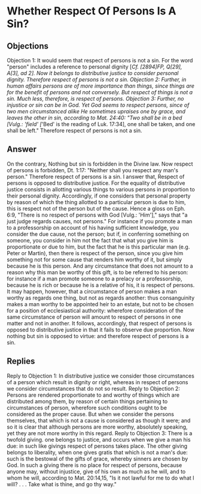 # Whether Respect Of Persons Is A Sin?
## Objections
Objection 1: It would seem that respect of persons is not a sin. For the word "person" includes a reference to personal dignity [*Cf. [2894]FP, Q[29], A[3], ad 2]. Now it belongs to distributive justice to consider personal dignity. Therefore respect of persons is not a sin.
Objection 2: Further, in human affairs persons are of more importance than things, since things are for the benefit of persons and not conversely. But respect of things is not a sin. Much less, therefore, is respect of persons.
Objection 3: Further, no injustice or sin can be in God. Yet God seems to respect persons, since of two men circumstanced alike He sometimes upraises one by grace, and leaves the other in sin, according to Mat. 24:40: "Two shall be in a bed [Vulg.: 'field' [*'Bed' is the reading of Luk. 17:34], one shall be taken, and one shall be left." Therefore respect of persons is not a sin.
## Answer
On the contrary, Nothing but sin is forbidden in the Divine law. Now respect of persons is forbidden, Dt. 1:17: "Neither shall you respect any man's person." Therefore respect of persons is a sin.
I answer that, Respect of persons is opposed to distributive justice. For the equality of distributive justice consists in allotting various things to various persons in proportion to their personal dignity. Accordingly, if one considers that personal property by reason of which the thing allotted to a particular person is due to him, this is respect not of the person but of the cause. Hence a gloss on Eph. 6:9, "There is no respect of persons with God [Vulg.: 'Him']," says that "a just judge regards causes, not persons." For instance if you promote a man to a professorship on account of his having sufficient knowledge, you consider the due cause, not the person; but if, in conferring something on someone, you consider in him not the fact that what you give him is proportionate or due to him, but the fact that he is this particular man (e.g. Peter or Martin), then there is respect of the person, since you give him something not for some cause that renders him worthy of it, but simply because he is this person. And any circumstance that does not amount to a reason why this man be worthy of this gift, is to be referred to his person: for instance if a man promote someone to a prelacy or a professorship, because he is rich or because he is a relative of his, it is respect of persons. It may happen, however, that a circumstance of person makes a man worthy as regards one thing, but not as regards another: thus consanguinity makes a man worthy to be appointed heir to an estate, but not to be chosen for a position of ecclesiastical authority: wherefore consideration of the same circumstance of person will amount to respect of persons in one matter and not in another. It follows, accordingly, that respect of persons is opposed to distributive justice in that it fails to observe due proportion. Now nothing but sin is opposed to virtue: and therefore respect of persons is a sin.
## Replies
Reply to Objection 1: In distributive justice we consider those circumstances of a person which result in dignity or right, whereas in respect of persons we consider circumstances that do not so result.
Reply to Objection 2: Persons are rendered proportionate to and worthy of things which are distributed among them, by reason of certain things pertaining to circumstances of person, wherefore such conditions ought to be considered as the proper cause. But when we consider the persons themselves, that which is not a cause is considered as though it were; and so it is clear that although persons are more worthy, absolutely speaking, yet they are not more worthy in this regard.
Reply to Objection 3: There is a twofold giving. one belongs to justice, and occurs when we give a man his due: in such like givings respect of persons takes place. The other giving belongs to liberality, when one gives gratis that which is not a man's due: such is the bestowal of the gifts of grace, whereby sinners are chosen by God. In such a giving there is no place for respect of persons, because anyone may, without injustice, give of his own as much as he will, and to whom he will, according to Mat. 20:14,15, "Is it not lawful for me to do what I will? . . . Take what is thine, and go thy way."